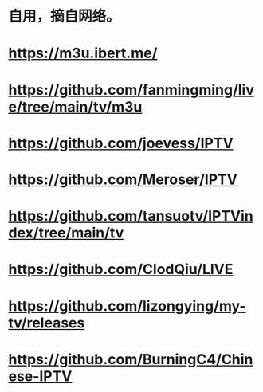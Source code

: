# 自用，摘自网络。
# https://m3u.ibert.me/
# https://github.com/fanmingming/live/tree/main/tv/m3u
# https://github.com/joevess/IPTV
# https://github.com/Meroser/IPTV
# https://github.com/tansuotv/IPTVindex/tree/main/tv
# https://github.com/ClodQiu/LIVE
# https://github.com/lizongying/my-tv/releases
# https://github.com/BurningC4/Chinese-IPTV

